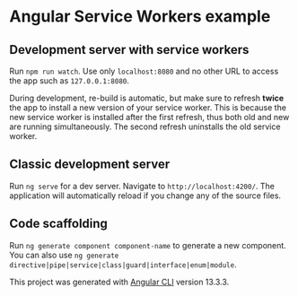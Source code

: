 # Angular Service Workers example

## Development server with service workers
Run `npm run watch`. Use only `localhost:8080` and no other URL to access the app such as `127.0.0.1:8080`.

During development, re-build is automatic, but make sure to refresh **twice** the app to install a new version of your service worker. This is because the new service worker is installed after the first refresh, thus both old and new are running simultaneously. The second refresh uninstalls the old service worker.

## Classic development server

Run `ng serve` for a dev server. Navigate to `http://localhost:4200/`. The application will automatically reload if you change any of the source files.

## Code scaffolding

Run `ng generate component component-name` to generate a new component. You can also use `ng generate directive|pipe|service|class|guard|interface|enum|module`.


This project was generated with [Angular CLI](https://github.com/angular/angular-cli) version 13.3.3.
